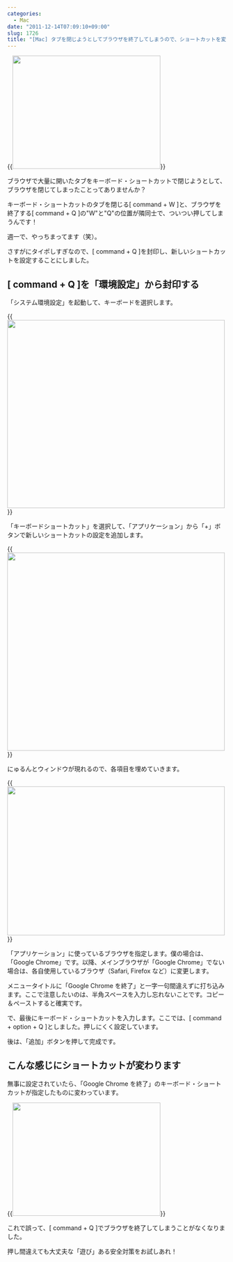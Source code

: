 ```yaml
---
categories:
  - Mac
date: "2011-12-14T07:09:10+09:00"
slug: 1726
title: "[Mac] タブを閉じようとしてブラウザを終了してしまうので、ショートカットを変えてみた"
---
```


{{<img alt="" src="/images/2011/12/1726_1.png" width="340" height="260">}}

ブラウザで大量に開いたタブをキーボード・ショートカットで閉じようとして、ブラウザを閉じてしまったことってありませんか？

キーボード・ショートカットのタブを閉じる[ command + W ]と、ブラウザを終了する[ command + Q ]の"W"と"Q"の位置が隣同士で、ついつい押してしまうんです！

週一で、やっちまってます（笑）。

さすがにタイポしすぎなので、[ command + Q ]を封印し、新しいショートカットを設定することにしました。

## [ command + Q ]を「環境設定」から封印する

「システム環境設定」を起動して、キーボードを選択します。

{{<img alt="" src="/images/2011/12/1726_2.png" width="500" height="432">}}

「キーボードショートカット」を選択して、「アプリケーション」から「+」ボタンで新しいショートカットの設定を追加します。

{{<img alt="" src="/images/2011/12/1726_3.png" width="500" height="455">}}

にゅるんとウィンドウが現れるので、各項目を埋めていきます。

{{<img alt="" src="/images/2011/12/1726_4.png" width="500" height="342">}}

「アプリケーション」に使っているブラウザを指定します。僕の場合は、「Google Chrome」です。以降、メインブラウザが「Google Chrome」でない場合は、各自使用しているブラウザ（Safari, Firefox など）に変更します。

メニュータイトルに「Google Chrome を終了」と一字一句間違えずに打ち込みます。ここで注意したいのは、半角スペースを入力し忘れないことです。コピー＆ペーストすると確実です。

で、最後にキーボード・ショートカットを入力します。ここでは、[ command + option + Q ]としました。押しにくく設定しています。

後は、「追加」ボタンを押して完成です。

## こんな感じにショートカットが変わります

無事に設定されていたら、「Google Chrome を終了」のキーボード・ショートカットが指定したものに変わっています。

{{<img alt="" src="/images/2011/12/1726_5.png" width="340" height="260">}}

これで誤って、[ command + Q ]でブラウザを終了してしまうことがなくなりました。

押し間違えても大丈夫な「遊び」ある安全対策をお試しあれ！
